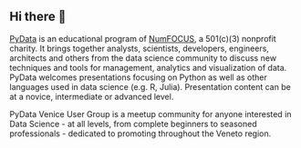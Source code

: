 ## Hi there 👋

[PyData](https://pydata.org/) is an educational program of [NumFOCUS](https://numfocus.org/), a 501(c)(3) nonprofit charity. It brings together analysts, scientists, developers, engineers, architects and others from the data science community to discuss new techniques and tools for management, analytics and visualization of data. PyData welcomes presentations focusing on Python as well as other languages used in data science (e.g. R, Julia). Presentation content can be at a novice, intermediate or advanced level.

PyData Venice User Group is a meetup community for anyone interested in Data Science - at all levels, from complete beginners to seasoned professionals - dedicated to promoting throughout the Veneto region.
